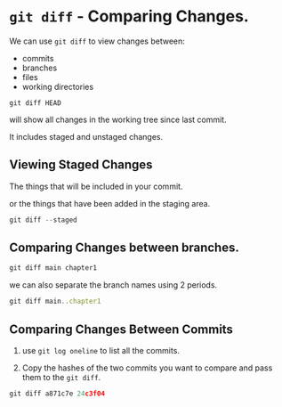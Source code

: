 # `git diff` - Comparing Changes.
We can use `git diff` to view changes between:

- commits
- branches
- files
- working directories



`git diff HEAD`

 will show all changes in the working tree since last commit.

 It includes staged and unstaged changes.

 ## Viewing Staged Changes 

 The things that will be included in your commit.

 or the things that have been added in the staging area.

 ```js
 git diff --staged
 ```

 ## Comparing Changes between branches.

 ```js
 git diff main chapter1
 ```
 we can also separate the branch names using 2 periods.

 ```js
 git diff main..chapter1
 ```

 ## Comparing Changes Between Commits

 1. use `git log oneline` to list all the commits.

 2. Copy the hashes of the two commits you want to compare and pass them to the `git diff`.

 ```js
 git diff a871c7e 24c3f04
 ```
 
